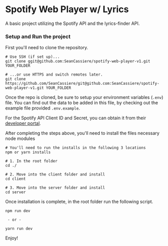 # Spotify Web Player w/ Lyrics

A basic project utilizing the Spotify API and the lyrics-finder API.

### Setup and Run the project

First you'll need to clone the repository.

```
# Use SSH (if set up)...
git clone ggit@github.com:SeanCassiere/spotify-web-player-v1.git YOUR_FOLDER

# ...or use HTTPS and switch remotes later.
git clone https://github.com/SeanCassiere/git@github.com:SeanCassiere/spotify-web-player-v1.git YOUR_FOLDER
```

Once the repo is cloned, be sure to setup your environment variables (`.env`) file. You can find out the data to be added in this file, by checking out the example file provided `.env.example`.

For the Spotify API Client ID and Secret, you can obtain it from their [developer portal](https://developer.spotify.com/).

After completing the steps above, you'll need to install the files necessary node modules

```
# You'll need to run the installs in the following 3 locations
npm or yarn installs

# 1. In the root folder
cd ./

# 2. Move into the client folder and install
cd client

# 3. Move into the server folder and install
cd server
```

Once installation is complete, in the root folder run the following script.

```
npm run dev

 - or -

yarn run dev
```

Enjoy!

